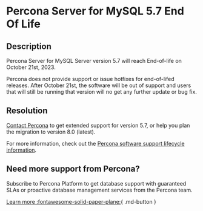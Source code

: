 # Percona Server for MySQL 5.7 End Of Life
## Description
Percona Server for MySQL Server version 5.7 will reach End-of-life on October 21st, 2023.

Percona does not provide support or issue hotfixes for end-of-lifed releases. After October 21st, the software will be out of support and users that will still be running that version will no get any further update or bug fix.

## Resolution
[Contact Percona](https://www.percona.com/about/contact) to get extended support for version 5.7, or help you plan the migration to version 8.0 (latest).  

For more information, check out the [Percona software support lifecycle information](https://www.percona.com/services/policies/percona-software-support-lifecycle).

## Need more support from Percona?
Subscribe to Percona Platform to get database support with guaranteed SLAs or proactive database management services from the Percona team.

[Learn more :fontawesome-solid-paper-plane:](https://per.co.na/subscribe){ .md-button }

